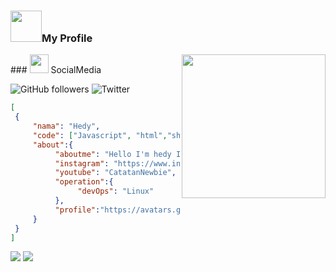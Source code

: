  ### <img src="https://media.giphy.com/media/VgCDAzcKvsR6OM0uWg/giphy.gif" width="50">My Profile 
<img align='right' src="https://media.giphy.com/media/M9gbBd9nbDrOTu1Mqx/giphy.gif" width="230">
### <img src="https://media.giphy.com/media/WUlplcMpOCEmTGBtBW/giphy.gif" width="30"> SocialMedia
  
 ![GitHub followers](https://img.shields.io/github/followers/HedyFake?label=Follow&style=social)
 ![Twitter](https://img.shields.io/twitter/follow/iAmHere96509046?label=Follow)





```JSON
[
 {
     "nama": "Hedy",
     "code": ["Javascript", "html","shell","python"],
     "about":{
          "aboutme": "Hello I'm hedy I'm a student I really like learning coding",
          "instagram": "https://www.instagram.com/my_name736/",
          "youtube": "CatatanNewbie",
          "operation":{
               "devOps": "Linux"
          },
          "profile":"https://avatars.githubusercontent.com/u/95581252?s=400&u=b4416b84774349dbb09de7aed7a80be78c551297&v=4"
     }
 }    
]
```
<img src="https://github-readme-stats.vercel.app/api?username=HedyFake&hide=contribs,prs&show_icons=true&hide_border=true&title_color=000">
<img src="https://github-readme-stats.vercel.app/api/top-langs/?username=HedyFake&layout=compact">
